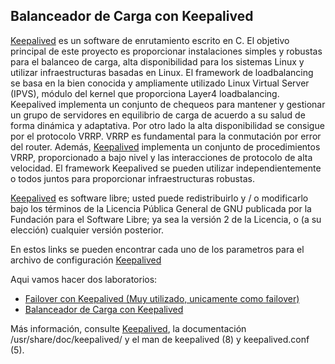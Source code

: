 ## Balanceador de Carga con Keepalived

[Keepalived](http://http://www.keepalived.org// "http://www.http://www.keepalived.org/") es un software de enrutamiento escrito en C. El objetivo principal de este proyecto es proporcionar instalaciones simples y robustas para el balanceo de carga, alta disponibilidad para los sistemas Linux y utilizar infraestructuras basadas en Linux. El framework de loadbalancing se basa en la bien conocida y ampliamente utilizado Linux Virtual Server (IPVS), módulo del kernel que proporciona Layer4 loadbalancing. Keepalived implementa un conjunto de chequeos para mantener y gestionar un grupo de servidores en equilibrio de carga de acuerdo a su salud de forma dinámica y adaptativa. Por otro lado la alta disponibilidad se consigue por el protocolo VRRP. VRRP es fundamental para la conmutación por error del router. Además, [Keepalived](http://http://www.keepalived.org// "http://www.http://www.keepalived.org/") implementa un conjunto de procedimientos VRRP, proporcionado a bajo nivel y las interacciones de protocolo de alta velocidad. El framework Keepalived se pueden utilizar independientemente o todos juntos para proporcionar infraestructuras robustas.

[Keepalived](http://http://www.keepalived.org// "http://www.http://www.keepalived.org/") es software libre; usted puede redistribuirlo y / o modificarlo bajo los términos de la Licencia Pública General de GNU publicada por la Fundación para el Software Libre; ya sea la versión 2 de la Licencia, o (a su elección) cualquier versión posterior.

En estos links se pueden encontrar cada uno de los parametros para el archivo de configuración
[Keepalived](http://http://www.keepalived.org// "http://www.http://www.keepalived.org/")

Aqui vamos hacer dos laboratorios:
- [Failover con Keepalived (Muy utilizado, unicamente como failover)](guia/failover.rst)
- [Balanceador de Carga con Keepalived](guia/balance.rst)


Más información, consulte [Keepalived](http://http://www.keepalived.org// "http://www.http://www.keepalived.org/"), la documentación /usr/share/doc/keepalived/ y el man de  keepalived (8) y keepalived.conf (5).
